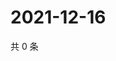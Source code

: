 # 2021-12-16

共 0 条

<!-- BEGIN WEIBO -->
<!-- 最后更新时间 Thu Dec 16 2021 00:13:07 GMT+0800 (China Standard Time) -->

<!-- END WEIBO -->
